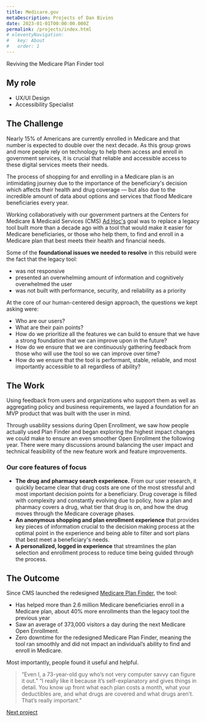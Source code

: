 ```yaml
---
title: Medicare.gov
metaDescription: Projects of Dan Bivins
date: 2023-01-01T00:00:00.000Z
permalink: /projects/index.html
# eleventyNavigation:
#   key: About
#   order: 1
---
```


Reviving the Medicare Plan Finder tool

## My role
- UX/UI Design
- Accessibility Specialist

## The Challenge

Nearly 15% of Americans are currently enrolled in Medicare and that number is expected to double over the next decade. As this group grows and more people rely on technology to help them access and enroll in government services, it is crucial that reliable and accessible access to these digital services meets their needs.

The process of shopping for and enrolling in a Medicare plan is an intimidating journey due to the importance of the beneficiary's decision which affects their health and drug coverage &mdash; but also due to the incredible amount of data about options and services that flood Medicare beneficiaries every year.

Working collaboratively with our government partners at the Centers for Medicare & Medicaid Services (CMS) [Ad Hoc's](https://adhoc.team/) goal was to replace a legacy tool built more than a decade ago with a tool that would make it easier for Medicare beneficiaries, or those who help them, to find and enroll in a Medicare plan that best meets their health and financial needs.

<!-- add images here -->

Some of the **foundational issues we needed to resolve** in this rebuild were the fact that the legacy tool:
- was not responsive
- presented an overwhelming amount of information and cognitively overwhelmed the user
- was not built with performance, security, and reliability as a priority

At the core of our human-centered design approach, the questions we kept asking were:
- Who are our users?
- What are their pain points?
- How do we prioritize all the features we can build to ensure that we have a strong foundation that we can improve upon in the future?
- How do we ensure that we are continuously gathering feedback from those who will use the tool so we can improve over time?
- How do we ensure that the tool is performant, stable, reliable, and most importantly accessible to all regardless of ability?

## The Work
Using feedback from users and organizations who support them as well as aggregating policy and business requirements, we layed a foundation for an MVP product that was built with the user in mind.

Through usability sessions during Open Enrollment, we saw how people actually used Plan Finder and began exploring the highest impact changes we could make to ensure an even smoother Open Enrollment the following year. There were many discussions around balancing the user impact and technical feasibility of the new feature work and feature improvements.

<!-- image here -->

### Our core features of focus
- **The drug and pharmacy search experience.** From our user research, it quickly became clear that drug costs are one of the most stressful and most important decision points for a beneficiary. Drug coverage is filled with complexity and constantly evolving due to policy, how a plan and pharmacy covers a drug, what tier that drug is on, and how the drug moves through the Medicare coverage phases.
- **An anonymous shopping and plan enrollment experience** that provides key pieces of information crucial to the decision making process at the optimal point in the experience and being able to filter and sort plans that best meet a beneficiary's needs.
- **A personalized, logged in experience** that streamlines the plan selection and enrollment process to reduce time being guided through the process.

<!-- images here -->


## The Outcome
<!-- images here -->
Since CMS launched the redesigned [Medicare Plan Finder](https://www.medicare.gov/plan-compare/#/?year=2022&lang=en), the tool:
- Has helped more than 2.6 million Medicare beneficiaries enroll in a Medicare plan, about 40% more enrollments than the legacy tool the previous year
- Saw an average of 373,000 visitors a day during the next Medicare Open Enrollment.
- Zero downtime for the redesigned Medicare Plan Finder, meaning the tool ran smoothly and did not impact an individual’s ability to find and enroll in Medicare.

Most importantly, people found it useful and helpful.
> “Even I, a 73-year-old guy who’s not very computer savvy can figure it out.”
> “I really like it because it’s self-explanatory and gives things in detail. You know up front what each plan costs a month, what your deductibles are, and what drugs are covered and what drugs aren’t. That’s really important."

[Next project](/partner)